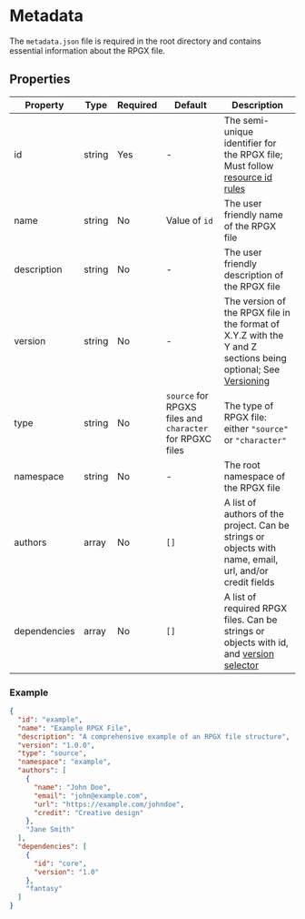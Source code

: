 # Metadata

The `metadata.json` file is required in the root directory and contains essential information about the RPGX file.

## Properties

| Property | Type | Required | Default | Description |
|----------|------|----------|----------|-------------|
| id | string | Yes | - | The semi-unique identifier for the RPGX file; Must follow [resource id rules](../common/resource_ids.md) |
| name | string | No | Value of `id` | The user friendly name of the RPGX file |
| description | string | No | - | The user friendly description of the RPGX file |
| version | string | No | - | The version of the RPGX file in the format of X.Y.Z with the Y and Z sections being optional; See [Versioning](../common/versioning.md#file-versioning) |
| type | string | No | `source` for RPGXS files and `character` for RPGXC files | The type of RPGX file: either `"source"` or `"character"` |
| namespace | string | No | - | The root namespace of the RPGX file |
| authors | array | No | `[]` | A list of authors of the project. Can be strings or objects with name, email, url, and/or credit fields |
| dependencies | array | No | `[]` | A list of required RPGX files. Can be strings or objects with id, and [version selector](../common/versioning.md#version-selectors) |

### Example

```json
{
  "id": "example",
  "name": "Example RPGX File",
  "description": "A comprehensive example of an RPGX file structure",
  "version": "1.0.0",
  "type": "source",
  "namespace": "example",
  "authors": [
    {
      "name": "John Doe",
      "email": "john@example.com",
      "url": "https://example.com/johndoe",
      "credit": "Creative design"
    },
    "Jane Smith"
  ],
  "dependencies": [
    {
      "id": "core",
      "version": "1.0"
    },
    "fantasy"
  ]
}
```
